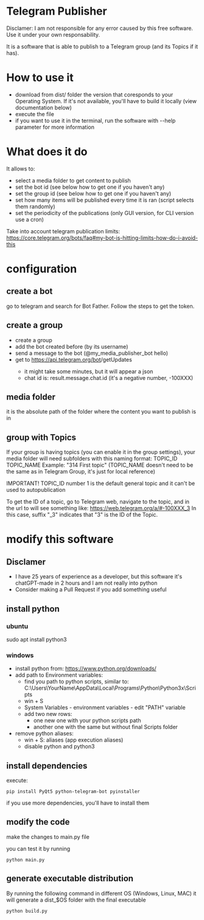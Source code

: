 # Telegram Publisher

Disclamer: I am not responsible for any error caused by this free software. Use it under your own responsability.

It is a software that is able to publish to a Telegram group (and its Topics if it has).

# How to use it
* download from dist/ folder the version that coresponds to your Operating System. If it's not available, you'll have to build it locally (view documentation below)
* execute the file
* if you want to use it in the terminal, run the software with --help parameter for more information

# What does it do
It allows to:
* select a media folder to get content to publish
* set the bot id (see below how to get one if you haven't any)
* set the group id (see below how to get one if you haven't any)
* set how many items will be published every time it is ran (script selects them randomly)
* set the periodicity of the publications (only GUI version, for CLI version use a cron)

Take into account telegram publication limits: https://core.telegram.org/bots/faq#my-bot-is-hitting-limits-how-do-i-avoid-this

# configuration

## create a bot
go to telegram and search for Bot Father. Follow the steps to get the token.

## create a group
* create a group
* add the bot created before (by its username)
* send a message to the bot (@my_media_publisher_bot hello)
* get to https://api.telegram.org/bot<BotToken>/getUpdates
    * it might take some minutes, but it will appear a json
    * chat id is: result.message.chat.id (it's a negative number, -100XXX)

## media folder

it is the absolute path of the folder where the content you want to publish is in

## group with Topics
If your group is having topics (you can enable it in the group settings), your media folder will need subfolders with this naming format:
TOPIC_ID TOPIC_NAME
Example: "314 First topic" (TOPIC_NAME doesn't need to be the same as in Telegram Group, it's just for local reference)

IMPORTANT! TOPIC_ID number 1 is the default general topic and it can't be used to autopublication

To get the ID of a topic, go to Telegram web, navigate to the topic, and in the url to will see something like: https://web.telegram.org/a/#-100XXX_3
In this case, suffix "_3" indicates that "3" is the ID of the Topic.


# modify this software

## Disclamer
* I have 25 years of experience as a developer, but this software it's chatGPT-made in 2 hours and I am not really into python
* Consider making a Pull Request if you add something useful

## install python

### ubuntu

sudo apt install python3

### windows

* install python from: https://www.python.org/downloads/
* add path to Environment variables:
    * find you path to python scripts, similar to: C:\Users\YourName\AppData\Local\Programs\Python\Python3x\Scripts
    * win + S
    * System Variables - environment variables - edit "PATH" variable
    * add two new rows: 
        * one new one with your python scripts path
        * another one with the same but without final Scripts folder
* remove python aliases:
    * win + S: aliases (app execution aliases)
    * disable python and python3

## install dependencies

execute:
```
pip install PyQt5 python-telegram-bot pyinstaller
```

if you use more dependencies, you'll have to install them


## modify the code

make the changes to main.py file

you can test it by running 
```
python main.py
```

## generate executable distribution

By running the following command in different OS (Windows, Linux, MAC) it will generate a dist_$OS folder with the final executable
```
python build.py
```


